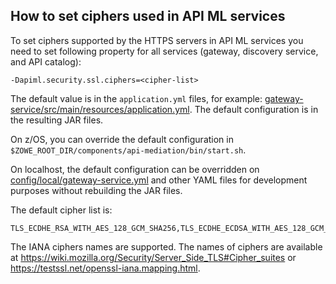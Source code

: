 ## How to set ciphers used in API ML services

To set ciphers supported by the HTTPS servers in API ML services you need to set following property
for all services (gateway, discovery service, and API catalog):

    -Dapiml.security.ssl.ciphers=<cipher-list>

The default value is in the `application.yml` files, for example: [gateway-service/src/main/resources/application.yml](/gateway-service/src/main/resources/application.yml). The default configuration is in the resulting JAR files.

On z/OS, you can override the default configuration in `$ZOWE_ROOT_DIR/components/api-mediation/bin/start.sh`.

On localhost, the default configuration can be overridden on [config/local/gateway-service.yml](/config/local/gateway-service.yml) and other YAML files for development purposes without rebuilding the JAR files.

The default cipher list is:

    TLS_ECDHE_RSA_WITH_AES_128_GCM_SHA256,TLS_ECDHE_ECDSA_WITH_AES_128_GCM_SHA256,TLS_ECDHE_RSA_WITH_AES_256_GCM_SHA384,TLS_ECDHE_ECDSA_WITH_AES_256_GCM_SHA384,TLS_ECDHE_RSA_WITH_AES_128_CBC_SHA256,TLS_ECDHE_ECDSA_WITH_AES_128_CBC_SHA256,TLS_ECDHE_ECDSA_WITH_AES_256_CBC_SHA384

The IANA ciphers names are supported.
The names of ciphers are available at https://wiki.mozilla.org/Security/Server_Side_TLS#Cipher_suites or https://testssl.net/openssl-iana.mapping.html.
